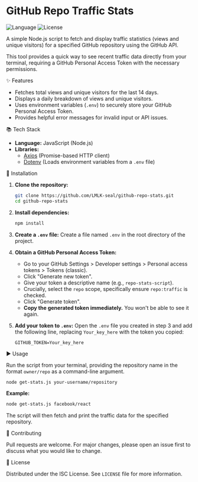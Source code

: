 # GitHub Repo Traffic Stats

![Language](https://img.shields.io/badge/language-JavaScript-yellow.svg)
![License](https://img.shields.io/badge/license-ISC-green.svg)

A simple Node.js script to fetch and display traffic statistics (views and unique visitors) for a specified GitHub repository using the GitHub API.

This tool provides a quick way to see recent traffic data directly from your terminal, requiring a GitHub Personal Access Token with the necessary permissions.

✨ Features

*   Fetches total views and unique visitors for the last 14 days.
*   Displays a daily breakdown of views and unique visitors.
*   Uses environment variables (`.env`) to securely store your GitHub Personal Access Token.
*   Provides helpful error messages for invalid input or API issues.

📚 Tech Stack

*   **Language:** JavaScript (Node.js)
*   **Libraries:**
    *   [Axios](https://axios-http.com/) (Promise-based HTTP client)
    *   [Dotenv](https://github.com/motdotela/dotenv) (Loads environment variables from a `.env` file)

🚀 Installation

1.  **Clone the repository:**
    ```bash
    git clone https://github.com/LMLK-seal/github-repo-stats.git
    cd github-repo-stats
    ```

2.  **Install dependencies:**
    ```bash
    npm install
    ```

3.  **Create a `.env` file:**
    Create a file named `.env` in the root directory of the project.

4.  **Obtain a GitHub Personal Access Token:**
    *   Go to your GitHub Settings > Developer settings > Personal access tokens > Tokens (classic).
    *   Click "Generate new token".
    *   Give your token a descriptive name (e.g., `repo-stats-script`).
    *   Crucially, select the `repo` scope, specifically ensure `repo:traffic` is checked.
    *   Click "Generate token".
    *   **Copy the generated token immediately.** You won't be able to see it again.

5.  **Add your token to `.env`:**
    Open the `.env` file you created in step 3 and add the following line, replacing `Your_key_here` with the token you copied:
    ```env
    GITHUB_TOKEN=Your_key_here
    ```

▶️ Usage

Run the script from your terminal, providing the repository name in the format `owner/repo` as a command-line argument.

```bash
node get-stats.js your-username/repository
```

**Example:**

```bash
node get-stats.js facebook/react
```

The script will then fetch and print the traffic data for the specified repository.

🤝 Contributing

Pull requests are welcome. For major changes, please open an issue first to discuss what you would like to change.

📝 License

Distributed under the ISC License. See `LICENSE` file for more information.